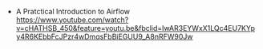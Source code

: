 *  A Pratctical Introduction to Airflow </br>
https://www.youtube.com/watch?v=cHATHSB_450&feature=youtu.be&fbclid=IwAR3EYWxX1LQc4EU7KYpy4R6KEbbFcJPzr4wDmqsFbBiEGUU9_A8nRFW90Jw</br>
